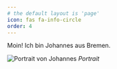 ```yaml
---
# the default layout is 'page'
icon: fas fa-info-circle
order: 4
---
```


Moin!
Ich bin Johannes aus Bremen.

![Portrait von Johannes](../../assets/portrait-schwalbach.jpg)
_Portrait_